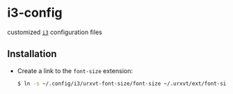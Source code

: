 # i3-config

customized [`i3`](https://i3wm.org/) configuration files

## Installation

- Create a link to the `font-size` extension:

    ```bash
    $ ln -s ~/.config/i3/urxvt-font-size/font-size ~/.urxvt/ext/font-size
    ```
  
